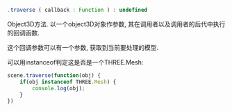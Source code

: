 
```javascript
.traverse ( callback : Function ) : undefined
```

Object3D方法.
以一个object3D对象作参数, 其在调用者以及调用者的后代中执行的回调函数.

这个回调参数可以有一个参数, 获取到当前要处理的模型.

可以用instanceof判定这是否是一个THREE.Mesh:
```javascript
scene.traverse(function(obj) {
    if(obj instanceof THREE.Mesh) {
        console.log(obj);
    }
})
```